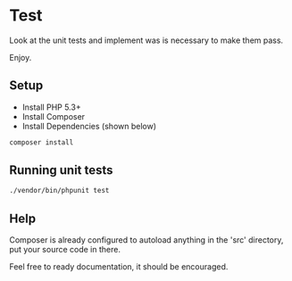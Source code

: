 # Test

Look at the unit tests and implement was is necessary to make them pass.

Enjoy.

## Setup

- Install PHP 5.3+
- Install Composer
- Install Dependencies (shown below)

```bash
composer install
```

## Running unit tests

```bash
./vendor/bin/phpunit test
```

## Help

Composer is already configured to autoload anything in the 'src' directory, put your source code in there.

Feel free to ready documentation, it should be encouraged.
